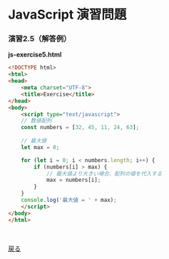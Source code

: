 # JavaScript 演習問題

### 演習2.5（解答例）

**js-exercise5.html**

```html
<!DOCTYPE html>
<html>
<head>
    <meta charset="UTF-8">
    <title>Exercise</title>
</head>
<body>
    <script type="text/javascript">
    // 数値配列
    const numbers = [32, 45, 11, 24, 63];
    
    // 最大値
    let max = 0;

    for (let i = 0; i < numbers.length; i++) {
        if (numbers[i] > max) {
            // 最大値より大きい場合、配列の値を代入する
            max = numbers[i];
        }
    }
    console.log('最大値 = ' + max);
    </script>
</body>
</html>
```

<br>

[戻る](../../..)